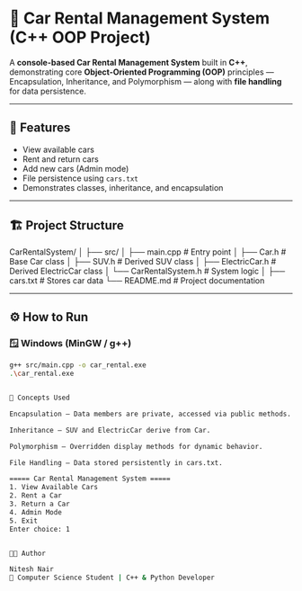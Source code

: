 # 🚗 Car Rental Management System (C++ OOP Project)

A **console-based Car Rental Management System** built in **C++**, demonstrating core **Object-Oriented Programming (OOP)** principles — Encapsulation, Inheritance, and Polymorphism — along with **file handling** for data persistence.

---

## 🧩 Features
- View available cars  
- Rent and return cars  
- Add new cars (Admin mode)  
- File persistence using `cars.txt`  
- Demonstrates classes, inheritance, and encapsulation  

---

## 🏗️ Project Structure

CarRentalSystem/
│
├── src/
│ ├── main.cpp # Entry point
│ ├── Car.h # Base Car class
│ ├── SUV.h # Derived SUV class
│ ├── ElectricCar.h # Derived ElectricCar class
│ └── CarRentalSystem.h # System logic
│
├── cars.txt # Stores car data
└── README.md # Project documentation


---

## ⚙️ How to Run

### 🪟 Windows (MinGW / g++)
```bash
g++ src/main.cpp -o car_rental.exe
.\car_rental.exe


🧠 Concepts Used

Encapsulation – Data members are private, accessed via public methods.

Inheritance – SUV and ElectricCar derive from Car.

Polymorphism – Overridden display methods for dynamic behavior.

File Handling – Data stored persistently in cars.txt.

===== Car Rental Management System =====
1. View Available Cars
2. Rent a Car
3. Return a Car
4. Admin Mode
5. Exit
Enter choice: 1


👨‍💻 Author

Nitesh Nair
📍 Computer Science Student | C++ & Python Developer
